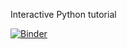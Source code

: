 Interactive Python tutorial

[![Binder](https://mybinder.org/badge_logo.svg)](https://mybinder.org/v2/gh/Erikmeier18/astrogym/main?labpath=Python%20tutorial.ipynb)
